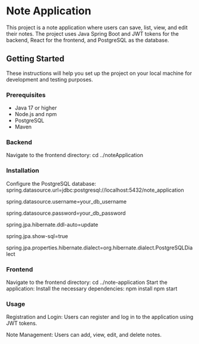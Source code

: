 
# Note Application

This project is a note application where users can save, list, view, and edit their notes. The project uses Java Spring Boot and JWT tokens for the backend, React for the frontend, and PostgreSQL as the database.

## Getting Started

These instructions will help you set up the project on your local machine for development and testing purposes.

### Prerequisites

- Java 17 or higher
- Node.js and npm
- PostgreSQL
- Maven
### Backend
Navigate to the frontend directory:
cd ../noteApplication
### Installation
Configure the PostgreSQL database:
spring.datasource.url=jdbc:postgresql://localhost:5432/note_application

spring.datasource.username=your_db_username

spring.datasource.password=your_db_password

spring.jpa.hibernate.ddl-auto=update

spring.jpa.show-sql=true

spring.jpa.properties.hibernate.dialect=org.hibernate.dialect.PostgreSQLDialect

### Frontend
Navigate to the frontend directory:
cd ../note-application
Start the application:
Install the necessary dependencies:
npm install
npm start

### Usage
Registration and Login:
Users can register and log in to the application using JWT tokens.

Note Management:
Users can add, view, edit, and delete notes.
